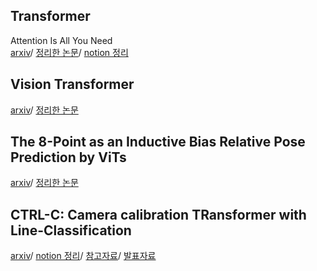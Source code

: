 ## Transformer
Attention Is All You Need   
[arxiv](https://arxiv.org/abs/1706.03762)/
[정리한 논문](https://drive.google.com/file/d/1wby2EtBlX56iv_pB6XTCig_Ix2uGPlRB/view?usp=sharing)/
[notion 정리](https://difficult-turtle-dd0.notion.site/Transformer-Attention-Is-All-You-Need-2843ea7f51cc440ca60e81c80a9c560e)

## Vision Transformer
[arxiv](https://arxiv.org/abs/2010.11929)/
[정리한 논문](https://drive.google.com/file/d/1qK3_jC246vGW7iSHxb12CyFH8izz-GdN/view?usp=sharing)    

## The 8-Point as an Inductive Bias Relative Pose Prediction by ViTs
[arxiv](https://arxiv.org/abs/2208.08988)/
[정리한 논문](https://drive.google.com/file/d/1gwEyAU0cV0vPnz9R25lFo5MGS8QnaeuU/view?usp=sharing) 

## CTRL-C: Camera calibration TRansformer with Line-Classification
[arxiv](https://arxiv.org/abs/2109.02259)/
[notion 정리](https://difficult-turtle-dd0.notion.site/CTRL-C-Camera-calibration-TRansformer-with-Line-Classification-1ecc8f29f9f240d9b1c6be52f2e5764a)/
[참고자료](https://jakdam.tistory.com/4)/
[발표자료](https://docs.google.com/presentation/d/12xlVvl9AVFtZZE3At4OyDIwkktnSvcpK/edit#slide=id.p1)   
